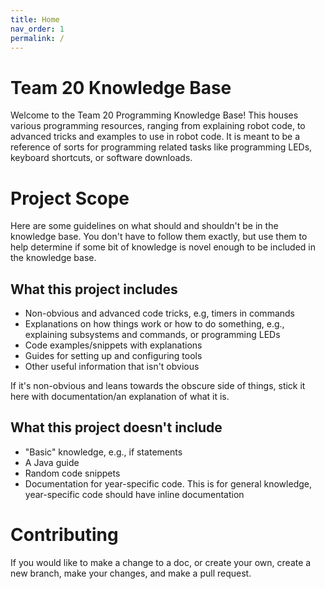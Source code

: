 ```yaml
---
title: Home
nav_order: 1
permalink: /
---
```

Team 20 Knowledge Base
===
Welcome to the Team 20 Programming Knowledge Base! This houses various programming resources, ranging from explaining robot code, to advanced tricks and examples to use in robot code. It is meant to be a reference of sorts for programming related tasks like programming LEDs, keyboard shortcuts, or software downloads.

Project Scope
===
Here are some guidelines on what should and shouldn't be in the knowledge base. You don't have to follow them exactly, but use them to help determine if some bit of knowledge is novel enough to be included in the knowledge base.

What this project includes
---
- Non-obvious and advanced code tricks, e.g, timers in commands
- Explanations on how things work or how to do something, e.g., explaining subsystems and commands, or programming LEDs
- Code examples/snippets with explanations
- Guides for setting up and configuring tools
- Other useful information that isn't obvious

If it's non-obvious and leans towards the obscure side of things, stick it here with documentation/an explanation of what it is.

What this project doesn't include
---
- "Basic" knowledge, e.g., if statements
- A Java guide
- Random code snippets
- Documentation for year-specific code. This is for general knowledge, year-specific code should have inline documentation

Contributing
===
If you would like to make a change to a doc, or create your own, create a new branch, make your changes, and make a pull request.